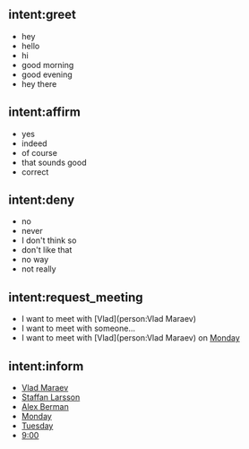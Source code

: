 ## intent:greet
- hey
- hello
- hi
- good morning
- good evening
- hey there

## intent:affirm
- yes
- indeed
- of course
- that sounds good
- correct

## intent:deny
- no
- never
- I don't think so
- don't like that
- no way
- not really

## intent:request_meeting
- I want to meet with [Vlad](person:Vlad Maraev)
- I want to meet with someone...
- I want to meet with [Vlad](person:Vlad Maraev) on [Monday](date)

## intent:inform
- [Vlad Maraev](person)
- [Staffan Larsson](person)
- [Alex Berman](person)
- [Monday](date)
- [Tuesday](date)
- [9:00](time)

